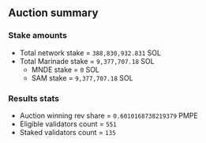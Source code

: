 ## Auction summary

### Stake amounts
- Total network stake = `388,830,932.831` SOL
- Total Marinade stake = `9,377,707.18` SOL
  - MNDE stake = `0` SOL
  - SAM stake = `9,377,707.18` SOL

### Results stats
- Auction winning rev share = `0.6010168738219379` PMPE
- Eligible validators count = `551`
- Staked validators count = `135`
